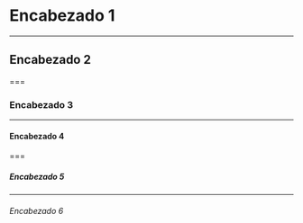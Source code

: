 # Encabezado 1 
---
## Encabezado 2
===
### Encabezado 3
---
#### Encabezado 4
===
##### Encabezado 5
---
###### Encabezado 6

<!--
**pmorapsinnova/pmorapsinnova** is a ✨ _special_ ✨ repository because its `README.md` (this file) appears on your GitHub profile.

Here are some ideas to get you started:

- 🔭 I’m currently working on ...
- 🌱 I’m currently learning ...
- 👯 I’m looking to collaborate on ...
- 🤔 I’m looking for help with ...
- 💬 Ask me about ...
- 📫 How to reach me: ...
- 😄 Pronouns: ...
- ⚡ Fun fact: ...
-->
